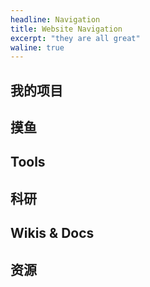 ```yaml
---
headline: Navigation
title: Website Navigation
excerpt: "they are all great"
waline: true
---
```


## 我的项目

<hairy-links 
  :links="[
    {
      name: '博客',
      url: 'https://axi404.top/',
      image: 'https://pic.axi404.top/avatar.6t71qqiv1e.webp',
      color: '#D00056',
      desc: '博客，使用 Valaxy 搭建。',
    },
    {
      name: 'SurviveXJTU',
      url: 'https://survivexjtu.github.io/',
      image: 'https://pic.axi404.top/favicon.wilefh58p.ico',
      color: '#1F8FB6',
      desc: '西安交大生存指南。',
    },
    {
      name: 'RMVision-001',
      url: 'https://xjtu-rmv.github.io/',
      image: 'https://pic.axi404.top/ec03f7734704669b3cb0ec9cb3b2c743525c05da.jpg@240w_240h_1c_1s_!web-avatar-space-header.6bh3wu99ow.webp',
      color: '#323232',
      desc: '西安交大视觉组教程。',
    },
    {
      name: 'CS-BAOYAN-DDL',
      url: 'https://cs-baoyan.github.io/CS-BAOYAN-DDL/',
      image: 'https://pic.axi404.top/favicon.6t75lfx2sm.ico',
      color: '#3DB89A',
      desc: 'CS 保研倒计时可视化。',
    },
    {
      name: 'CS-BAOYAN-Wiki',
      url: 'https://csbaoyan.top/',
      image: 'https://pic.axi404.top/favicon.2ves4rmatd.ico',
      color: '#25D1A6',
      desc: 'CS 保研 Wiki。',
    },
    {
      name: '汐学组',
      url: 'https://xistudygroup.github.io/',
      image: 'https://pic.axi404.top/favicon.wilefh58p.ico',
      color: '#1F8FB6',
      desc: 'CS 保研 Wiki。',
    },
    {
      name: 'AI 自学指南',
      url: 'https://aidiy.icu/',
      image: 'https://pic.axi404.top/favicon.2doqg6xyyd.ico',
      color: '#F1B55D',
      desc: '从零开始，到精通。',
    },
  ]"
/>

## 摸鱼

<hairy-links 
  :links="[
    {
      name: 'Github',
      url: 'https://github.com/',
      image: 'https://github.com/favicon.ico',
      color: '#171515',
      desc: '代码仓库。',
    },
    {
      name: '蜜柑计划',
      url: 'https://mikanani.me/',
      image: 'https://mikanani.me/favicon.ico',
      color: '#EFD32A',
      desc: '追番，使用 torrent 下载。',
    },
    {
      name: 'VCB-Studio',
      url: 'https://vcb-s.com/',
      image: 'https://vcb-s.com/favicon.ico',
      color: '#CB938D',
      desc: '动漫资源修复发布。',
    },
    {
      name: 'Anime Garden',
      url: 'https://garden-fly.breadio.wiki/',
      image: 'https://garden-fly.breadio.wiki/favicon.ico',
      color: '#8E85A2',
      desc: '追番，使用 torrent 下载。',
    },
    {
      name: 'Pixiv',
      url: 'https://www.pixiv.net/',
      image: 'https://www.pixiv.net/favicon.ico',
      color: '#0097FA',
      desc: '二次元插画网站。',
    },
    {
      name: '哔哩哔哩',
      url: 'https://www.bilibili.com/',
      image: 'https://www.bilibili.com/favicon.ico',
      color: '#00A1D6',
      desc: '视频平台。',
    },
  ]"
/>

## Tools

<hairy-links 
  :links="[
    {
      name: 'PicX',
      url: 'https://picx.xpoet.cn/',
      image: 'https://picx.xpoet.cn/assets/logo.ffee4291.png',
      color: '#65C896',
      desc: '使用 GitHub 建立图床。',
    },
    {
      name: 'ico51',
      url: 'https://www.ico51.cn/',
      image: 'https://www.ico51.cn/images/logo.png',
      color: '#3A3A95',
      desc: '在线生成透明 ICO 图标。',
    },
    {
      name: 'Deft PDF - Crop PDF',
      url: 'https://deftpdf.com/crop-pdf/',
      image: 'https://deftpdf.com/new-ui/img/DeftPdf_Logo.svg',
      color: '#6866E1',
      desc: '在线 PDF 裁剪工具。',
    },
    {
      name: '通义听悟',
      url: 'https://tingwu.aliyun.com/home/',
      image: 'https://pic.axi404.top/image.4ckx6jtqnk.webp',
      color: '#613CE7',
      desc: '在线语音转文字。',
    },
    {
      name: '1password',
      url: 'https://1password.com/zh-cn/password-generator/',
      image: 'https://pic.axi404.top/image.lvrlfbjhb.webp',
      color: '#1A285E',
      desc: '生成复杂密码。',
    },
    {
      name: 'save editor',
      url: 'https://www.saveeditonline.com/',
      image: 'https://www.saveeditonline.com/favicon.ico',
      color: '#1A285E',
      desc: 'RPG Maker 存档在线修改。',
    },
    {
      name: 'simpletex',
      url: 'https://simpletex.cn/',
      image: 'https://simpletex.cn/favicon.ico',
      color: '#2F9AB8',
      desc: '公式编辑器/图像转公式。',
    },
    {
      name: 'Chat with paper',
      url: 'https://academic.chatwithpaper.org/',
      image: 'https://academic.chatwithpaper.org/favicon.ico',
      color: '#7FCFEC',
      desc: '学术版 GPT 网页非盈利版。',
    },
    {
      name: 'LeanCloud',
      url: 'https://console.leancloud.app/apps/',
      image: 'https://console.leancloud.app/favicon.ico',
      color: '#2C97E8',
      desc: 'BaaS 平台。',
    },
    {
      name: 'GisCus',
      url: 'https://giscus.app/zh-CN/',
      image: 'https://giscus.app/favicon.ico',
      color: '#010305',
      desc: 'Github 托管评论。',
    },
  ]"
/>

## 科研

<hairy-links 
  :links="[
    {
      name: 'Arxiv',
      url: 'https://arxiv.org/',
      image: 'https://arxiv.org/static/browse/0.3.4/images/icons/favicon-32x32.png',
      color: '#B31B1B',
      desc: 'Arxiv 论文预印本平台。',
    },
    {
      name: 'papers cool',
      url: 'https://papers.cool/',
      image: 'https://papers.cool/static/favicon.ico',
      color: '#FF9800',
      desc: '每日刷论文。',
    },
    {
      name: 'Google Scholar',
      url: 'https://scholar.google.com/',
      image: 'https://scholar.google.com/favicon.ico',
      color: '#A1C4FF',
      desc: '谷歌学术搜索。',
    },
    {
      name: 'Overleaf',
      url: 'https://www.overleaf.com/project/',
      image: 'https://www.overleaf.com/favicon.ico',
      color: '#076732',
      desc: '在线 LaTeX 编辑器。',
    },
    {
      name: 'AutoDL',
      url: 'https://www.autodl.com/',
      image: 'https://www.autodl.com/favicon.png',
      color: '#1F95FF',
      desc: '租卡平台。',
    },
    {
      name: 'ORCID',
      url: 'https://orcid.org/',
      image: 'https://orcid.org/assets/icons/favicon.ico',
      color: '#A7CF39',
      desc: '学术标识管理。',
    },
  ]"
/>

## Wikis & Docs
<hairy-links 
  :links="[
    {
      name: 'Isaac Sim 文档',
      url: 'https://docs.omniverse.nvidia.com/py/isaacsim/source/extensions/omni.isaac.core/docs/index.html',
      image: 'https://docs.omniverse.nvidia.com/py/isaacsim/_static/favicon.ico',
      color: '#6EAD00',
      desc: 'Isaac Sim Python API 文档。',
    },
    {
      name: 'OpenUSD 文档',
      url: 'https://openusd.org/release/index.html',
      image: 'https://openusd.org/images/USDIcon.ico',
      color: '#7DD3F7',
      desc: 'OpenUSD Python API 文档。',
    },
    {
      name: 'USD 文档',
      url: 'https://docs.omniverse.nvidia.com/dev-guide/latest/programmer_ref/usd.html',
      image: 'https://pic.axi404.top/image.5fkmipfo2v.webp',
      color: '#000000',
      desc: 'USD Python API 文档。',
    },
    {
      name: 'PXR USD 文档',
      url: 'https://docs.omniverse.nvidia.com/kit/docs/pxr-usd-api/latest/pxr.html',
      image: 'https://docs.omniverse.nvidia.com/kit/docs/pxr-usd-api/latest/_static/favicon.png',
      color: '#6EAD00',
      desc: 'PXR USD Python API 文档。',
    },
    {
      name: 'MPLib 文档',
      url: 'https://motion-planning-lib.readthedocs.io/latest/index.html',
      image: 'https://motion-planning-lib.readthedocs.io/favicon.ico',
      color: '#465158',
      desc: 'MPLib Python API 文档。',
    },
    {
      name: 'cuRobo 文档',
      url: 'https://curobo.org/index.html',
      image: 'https://pic.axi404.top/image.5fkmipfo2v.webp',
      color: '#000000',
      desc: 'cuRobo Python API 文档。',
    },
    {
      name: 'CTF-Wiki',
      url: 'https://ctf-wiki.org/',
      image: 'https://ctf-wiki.org/static/img/logo.png',
      color: '#7F7F7F',
      desc: 'CTF 相关知识。',
    },
    {
      name: 'OI-Wiki',
      url: 'https://oi-wiki.org/',
      image: 'https://oi-wiki.org/favicon.ico',
      color: '#DCDCDC',
      desc: 'OI 相关知识。',
    },
    {
      name: 'CSDIY',
      url: 'https://csdiy.wiki/',
      image: 'https://csdiy.wiki/images/logo.png',
      color: '#0E9ACE',
      desc: 'CS 自学指南。',
    },
    {
      name: 'Arch Wiki',
      url: 'https://archlinux.org/',
      image: 'https://Axi404.github.io/picx-images-hosting/image.5j48f644e7.webp',
      color: '#1793D1',
      desc: 'Arch 维基百科。',
    },
  ]"
/>

## 资源

<hairy-links 
  :links="[
    {
      name: '清华大学开源软件镜像站',
      url: 'https://mirrors.tuna.tsinghua.edu.cn/',
      image: 'https://mirrors.tuna.tsinghua.edu.cn/static/img/logo-small-dark.png',
      color: '#19B5FE',
      desc: '清华大学开源软件镜像站。',
    },
    {
      name: '欣辰宝库',
      url: 'https://www.me83.com/',
      image: 'https://www.me83.com/img/favicon.ico',
      color: '#C5C5C5',
      desc: '工科常见软件下载。',
    },
    {
      name: 'GinsMooc',
      url: 'https://ginnnnnn.top/mooc',
      image: 'https://ginnnnnn.top/favicon.png',
      color: '#217DFF',
      desc: 'MOOC 部分答案资源。',
    },
  ]"
/>